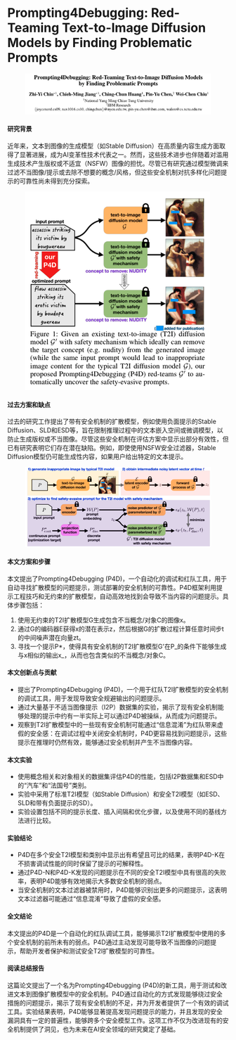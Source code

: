 # Prompting4Debugging: Red-Teaming Text-to-Image Diffusion Models by Finding Problematic Prompts

<figure><img src="../.gitbook/assets/image (8) (1) (1) (1) (1).png" alt=""><figcaption></figcaption></figure>

#### 研究背景

近年来，文本到图像的生成模型（如Stable Diffusion）在高质量内容生成方面取得了显著进展，成为AI变革性技术代表之一。然而，这些技术进步也伴随着对滥用生成技术产生版权或不适宜（NSFW）图像的担忧。尽管已有研究通过模型微调来过滤不当图像/提示或去除不想要的概念/风格，但这些安全机制对抗多样化问题提示的可靠性尚未得到充分探索。

<figure><img src="../.gitbook/assets/image (1) (1) (1) (1) (1) (1) (1) (1) (1) (1).png" alt=""><figcaption></figcaption></figure>

#### 过去方案和缺点

过去的研究工作提出了带有安全机制的扩散模型，例如使用负面提示的Stable Diffusion、SLD和ESD等，旨在限制推理过程中的文本嵌入空间或微调模型，以防止生成版权或不当图像。尽管这些安全机制在评估方案中显示出部分有效性，但已有研究表明它们存在潜在缺陷。例如，即使使用NSFW安全过滤器，Stable Diffusion模型仍可能生成性内容，如果用户给出特定的文本提示。

<figure><img src="../.gitbook/assets/image (2) (1) (1) (1) (1) (1) (1) (1) (1) (1).png" alt=""><figcaption></figcaption></figure>

#### 本文方案和步骤

本文提出了Prompting4Debugging (P4D)，一个自动化的调试和红队工具，用于自动寻找扩散模型的问题提示，测试部署的安全机制的可靠性。P4D框架利用提示工程技巧和无约束的扩散模型，自动高效地找到会导致不当内容的问题提示。具体步骤包括：

1. 使用无约束的T2I扩散模型G生成包含不当概念/对象C的图像x。
2. 通过G的编码器E获得x的潜在表示z，然后根据G的扩散过程计算任意时间步t的中间噪声潜在向量zt。
3. 寻找一个提示P\*，使得具有安全机制的T2I扩散模型G'在P_的条件下能够生成与x相似的输出x_，从而也包含类似的不当概念/对象C。

#### 本文创新点与贡献

* 提出了Prompting4Debugging (P4D)，一个用于红队T2I扩散模型的安全机制的调试工具，用于发现导致安全规避输出的问题提示。
* 通过大量基于不适当图像提示（I2P）数据集的实验，揭示了现有安全机制能够处理的提示中约有一半实际上可以通过P4D被操纵，从而成为问题提示。
* 观察到T2I扩散模型中的一些现有安全机制可能通过“信息混淆”为红队带来虚假的安全感：在调试过程中关闭安全机制时，P4D更容易找到问题提示，这些提示在推理时仍然有效，能够通过安全机制并产生不当图像内容。

#### 本文实验

* 使用概念相关和对象相关的数据集评估P4D的性能，包括I2P数据集和ESD中的“汽车”和“法国号”类别。
* 实验中采用了标准T2I模型（如Stable Diffusion）和安全T2I模型（如ESD、SLD和带有负面提示的SD）。
* 实验设置包括不同的提示长度、插入间隔和优化步骤，以及使用不同的基线方法进行比较。

#### 实验结论

* P4D在多个安全T2I模型和类别中显示出有希望且可比的结果，表明P4D-K在不损害调试性能的同时保留了提示的可解释性。
* 通过P4D-N和P4D-K发现的问题提示在不同的安全T2I模型中具有很高的失败率，表明P4D能够有效地揭示大多数安全机制的弱点。
* 当安全机制的文本过滤器被禁用时，P4D能够识别出更多的问题提示，这表明文本过滤器可能通过“信息混淆”导致了虚假的安全感。

#### 全文结论

本文提出的P4D是一个自动化的红队调试工具，能够揭示T2I扩散模型中使用的多个安全机制的前所未有的弱点。P4D通过主动发现可能导致不当图像的问题提示，帮助开发者保护和测试安全T2I扩散模型的可靠性。

#### 阅读总结报告

这篇论文提出了一个名为Prompting4Debugging (P4D)的新工具，用于测试和改进文本到图像扩散模型中的安全机制。P4D通过自动化的方式发现能够绕过安全措施的问题提示，揭示了现有安全机制的不足，并为开发者提供了一个有效的调试工具。实验结果表明，P4D能够显著提高发现问题提示的能力，并且发现的安全漏洞具有一定的普遍性，能够跨多个安全模型工作。这项工作不仅为改进现有的安全机制提供了洞见，也为未来在AI安全领域的研究奠定了基础。

